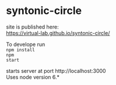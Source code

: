 # syntonic-circle

site is published here:<br />
https://virtual-lab.github.io/syntonic-circle/<br />

To develope run<br />
<code>npm install</code><br />
<code>npm start</code>

starts server at port http://localhost:3000<br />
Uses node version 6.*
